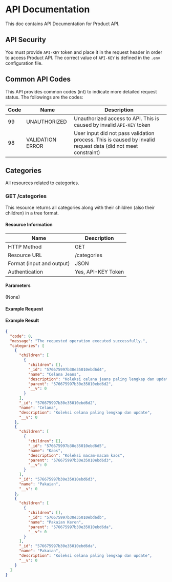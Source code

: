 # API Documentation
This doc contains API Documentation for Product API.

## API Security
You must provide `API-KEY` token and place it in the request header in order to access Product API. The correct value of `API-KEY` is defined in the `.env` configuration file.

## Common API Codes
This API provides common codes (int) to indicate more detailed request status. The followings are the codes:

| Code | Name | Description |
| --- | --- | --- |
| 99 | UNAUTHORIZED | Unauthorized access to API. This is caused by invalid `API-KEY` token |
| 98 | VALIDATION ERROR | User input did not pass validation process. This is caused by invalid request data (did not meet constraint) |


## Categories
All resources related to categories.

### GET /categories
This resource returns all categories along with their children (also their children) in a tree format.

#### Resource Information
| Name | Description |
| --- | --- |
| HTTP Method | GET |
| Resource URL | /categories |
| Format (input and output) | JSON |
| Authentication | Yes, API-KEY Token |

#### Parameters
(None)

#### Example Request


#### Example Result

```json
{
  "code": 0,
  "message": "The requested operation executed successfully.",
  "categories": [
    {
      "children": [
        {
          "children": [],
          "_id": "576675997b30e35010ebd6d4",
          "name": "Celana Jeans",
          "description": "Koleksi celana jeans paling lengkap dan update",
          "parent": "576675997b30e35010ebd6d2",
          "__v": 0
        }
      ],
      "_id": "576675997b30e35010ebd6d2",
      "name": "Celana",
      "description": "Koleksi celana paling lengkap dan update",
      "__v": 0
    },
    {
      "children": [
        {
          "children": [],
          "_id": "576675997b30e35010ebd6d5",
          "name": "Kaos",
          "description": "Koleksi macam-macam kaos",
          "parent": "576675997b30e35010ebd6d3",
          "__v": 0
        }
      ],
      "_id": "576675997b30e35010ebd6d3",
      "name": "Pakaian",
      "__v": 0
    },
    {
      "children": [
        {
          "children": [],
          "_id": "576675997b30e35010ebd6db",
          "name": "Pakaian Keren",
          "parent": "576675997b30e35010ebd6da",
          "__v": 0
        }
      ],
      "_id": "576675997b30e35010ebd6da",
      "name": "Pakaian",
      "description": "Koleksi celana paling lengkap dan update",
      "__v": 0
    }
  ]
}
```
